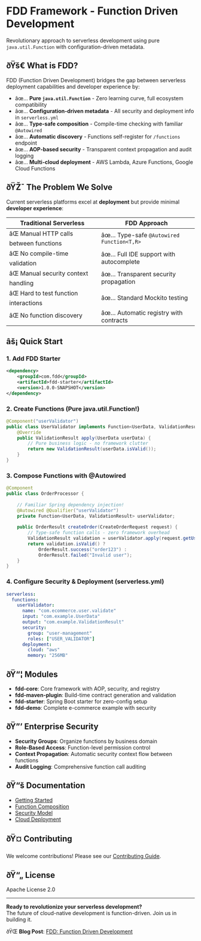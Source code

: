 ﻿# FDD Framework - Function Driven Development

Revolutionary approach to serverless development using pure `java.util.Function` with configuration-driven metadata.

## ðŸš€ What is FDD?

FDD (Function Driven Development) bridges the gap between serverless deployment capabilities and developer experience by:

- âœ… **Pure `java.util.Function`** - Zero learning curve, full ecosystem compatibility
- âœ… **Configuration-driven metadata** - All security and deployment info in `serverless.yml`
- âœ… **Type-safe composition** - Compile-time checking with familiar `@Autowired`
- âœ… **Automatic discovery** - Functions self-register for `/functions` endpoint
- âœ… **AOP-based security** - Transparent context propagation and audit logging
- âœ… **Multi-cloud deployment** - AWS Lambda, Azure Functions, Google Cloud Functions

## ðŸŽ¯ The Problem We Solve

Current serverless platforms excel at **deployment** but provide minimal **developer experience**:

| Traditional Serverless | FDD Approach |
|------------------------|--------------|
| âŒ Manual HTTP calls between functions | âœ… Type-safe `@Autowired Function<T,R>` |
| âŒ No compile-time validation | âœ… Full IDE support with autocomplete |
| âŒ Manual security context handling | âœ… Transparent security propagation |
| âŒ Hard to test function interactions | âœ… Standard Mockito testing |
| âŒ No function discovery | âœ… Automatic registry with contracts |

## âš¡ Quick Start

### 1. Add FDD Starter

```xml
<dependency>
    <groupId>com.fdd</groupId>
    <artifactId>fdd-starter</artifactId>
    <version>1.0.0-SNAPSHOT</version>
</dependency>
```

### 2. Create Functions (Pure java.util.Function!)

```java
@Component("userValidator")
public class UserValidator implements Function<UserData, ValidationResult> {
    @Override
    public ValidationResult apply(UserData userData) {
        // Pure business logic - no framework clutter
        return new ValidationResult(userData.isValid());
    }
}
```

### 3. Compose Functions with @Autowired

```java
@Component
public class OrderProcessor {
    
    // Familiar Spring dependency injection!
    @Autowired @Qualifier("userValidator")
    private Function<UserData, ValidationResult> userValidator;
    
    public OrderResult createOrder(CreateOrderRequest request) {
        // Type-safe function calls - zero framework overhead
        ValidationResult validation = userValidator.apply(request.getUserData());
        return validation.isValid() ? 
            OrderResult.success("order123") : 
            OrderResult.failed("Invalid user");
    }
}
```

### 4. Configure Security & Deployment (serverless.yml)

```yaml
serverless:
  functions:
    userValidator:
      name: "com.ecommerce.user.validate"
      input: "com.example.UserData"
      output: "com.example.ValidationResult"
      security:
        group: "user-management"
        roles: ["USER_VALIDATOR"]
      deployment:
        cloud: "aws"
        memory: "256MB"
```

## ðŸ“¦ Modules

- **fdd-core**: Core framework with AOP, security, and registry
- **fdd-maven-plugin**: Build-time contract generation and validation  
- **fdd-starter**: Spring Boot starter for zero-config setup
- **fdd-demo**: Complete e-commerce example with security

## ðŸ”’ Enterprise Security

- **Security Groups**: Organize functions by business domain
- **Role-Based Access**: Function-level permission control
- **Context Propagation**: Automatic security context flow between functions
- **Audit Logging**: Comprehensive function call auditing

## ðŸ“š Documentation

- [Getting Started](docs/getting-started.md)
- [Function Composition](docs/function-composition.md)
- [Security Model](docs/security.md)
- [Cloud Deployment](docs/cloud-deployment.md)

## ðŸ¤ Contributing

We welcome contributions! Please see our [Contributing Guide](CONTRIBUTING.md).

## ðŸ“„ License

Apache License 2.0

---

**Ready to revolutionize your serverless development?**  
The future of cloud-native development is function-driven. Join us in building it.

ðŸŒ **Blog Post**: [FDD: Function Driven Development](https://futurelyconcept.com/concepts/fdd.html)
